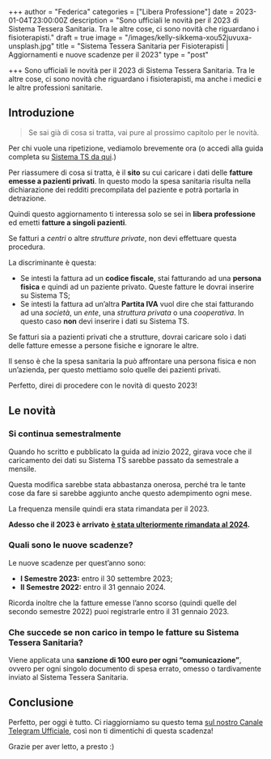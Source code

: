+++
author = "Federica"
categories = ["Libera Professione"]
date = 2023-01-04T23:00:00Z
description = "Sono ufficiali le novità per il 2023 di Sistema Tessera Sanitaria. Tra le altre cose, ci sono novità che riguardano i fisioterapisti."
draft = true
image = "/images/kelly-sikkema-xou52juvuxa-unsplash.jpg"
title = "Sistema Tessera Sanitaria per Fisioterapisti | Aggiornamenti e nuove scadenze per il 2023"
type = "post"

+++
Sono ufficiali le novità per il 2023 di Sistema Tessera Sanitaria. Tra le altre cose, ci sono novità che riguardano i fisioterapisti, ma anche i medici e le altre professioni sanitarie.

## Introduzione

> Se sai già di cosa si tratta, vai pure al prossimo capitolo per le novità.

Per chi vuole una ripetizione, vediamolo brevemente ora (o accedi alla guida completa su [Sistema TS da qui](https://fisioterapisti.org/guida-al-sistema-tessera-sanitaria-per-i-fisioterapisti-nel-2022/).)

Per riassumere di cosa si tratta, è il **sito** su cui caricare i dati delle **fatture emesse a pazienti privati**. In questo modo la spesa sanitaria risulta nella dichiarazione dei redditi precompilata del paziente e potrà portarla in detrazione.

Quindi questo aggiornamento ti interessa solo se sei in **libera professione** ed emetti **fatture a singoli pazienti**.

Se fatturi a _centri_ o altre _strutture private_, non devi effettuare questa procedura.

La discriminante è questa:

* Se intesti la fattura ad un **codice fiscale**, stai fatturando ad una **persona fisica** e quindi ad un paziente privato. Queste fatture le dovrai inserire su Sistema TS;
* Se intesti la fattura ad un’altra **Partita IVA** vuol dire che stai fatturando ad una _società_, un _ente_, una _struttura privata_ o una _cooperativa_. In questo caso **non** devi inserire i dati su Sistema TS.

Se fatturi sia a pazienti privati che a strutture, dovrai caricare solo i dati delle fatture emesse a persone fisiche e ignorare le altre.

Il senso è che la spesa sanitaria la può affrontare una persona fisica e non un’azienda, per questo mettiamo solo quelle dei pazienti privati.

Perfetto, direi di procedere con le novità di questo 2023!

## Le novità

### Si continua semestralmente

Quando ho scritto e pubblicato la guida ad inizio 2022, girava voce che il caricamento dei dati su Sistema TS sarebbe passato da semestrale a mensile.

Questa modifica sarebbe stata abbastanza onerosa, perché tra le tante cose da fare si sarebbe aggiunto anche questo adempimento ogni mese.

La frequenza mensile quindi era stata rimandata per il 2023.

**Adesso che il 2023 è arrivato** [**è stata ulteriormente rimandata al 2024**](https://www.informazionefiscale.it/spese-sanitarie-proroga-2023-invio-dati-semestrale-sistema-TS)**.**

### Quali sono le nuove scadenze?

Le nuove scadenze per quest’anno sono:

* **I Semestre 2023:** entro il 30 settembre 2023;
* **II Semestre 2022:** entro il 31 gennaio 2024.

Ricorda inoltre che la fatture emesse l’anno scorso (quindi quelle del secondo semestre 2022) puoi registrarle entro il 31 gennaio 2023.

### Che succede se non carico in tempo le fatture su Sistema Tessera Sanitaria?

Viene applicata una **sanzione di 100 euro per ogni “comunicazione”**, ovvero per ogni singolo documento di spesa errato, omesso o tardivamente inviato al Sistema Tessera Sanitaria.

## Conclusione

Perfetto, per oggi è tutto. Ci riaggiorniamo su questo tema [sul nostro Canale Telegram Ufficiale](https://t.me/fisioterapisti_official), così non ti dimentichi di questa scadenza!

Grazie per aver letto, a presto :)